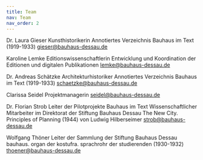 ```yaml
---
title: Team
nav: Team
nav_order: 2
---
```



Dr. Laura Gieser
Kunsthistorikerin
Annotiertes Verzeichnis Bauhaus im Text (1919-1933)
gieser@bauhaus-dessau.de

Karoline Lemke
Editionswissenschaftlerin
Entwicklung und Koordination der Editionen und digitalen Publikationen
lemke@bauhaus-dessau.de

Dr. Andreas Schätzke
Architekturhistoriker
Annotiertes Verzeichnis Bauhaus im Text (1919-1933)
schaetzke@bauhaus-dessau.de

Clarissa Seidel
Projektmanagerin
seidel@bauhaus-dessau.de

Dr. Florian Strob
Leiter der Pilotprojekte Bauhaus im Text
Wissenschaftlicher Mitarbeiter im Direktorat der Stiftung Bauhaus Dessau
The New City. Principles of Planning (1944) von Ludwig Hilberseimer
strob@bauhaus-dessau.de

Wolfgang Thöner
Leiter der Sammlung der Stiftung Bauhaus Dessau
bauhaus. organ der kostufra. sprachrohr der studierenden (1930-1932)
thoener@bauhaus-dessau.de
